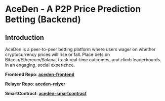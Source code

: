 # AceDen - A P2P Price Prediction Betting (Backend)


## **Introduction**

AceDen is a peer-to-peer betting platform where users wager on whether cryptocurrency prices will rise or fall. Place bets on Bitcoin/Ethereum/Solana, track real-time outcomes, and climb leaderboards in an engaging, social experience.


**Frontend Repo**: **[aceden-frontend](https://github.com/0x3ndless/AceDen)**

**Relayer Repo**: **[aceden-relyer](https://github.com/0x3ndless/AceDen-relayer)**

**SmartContract**: **[aceden-smartcontract  ](https://base-sepolia.blockscout.com/address/0x1b39292A18f4e6F50e219bD21c60E014D79203D5)**